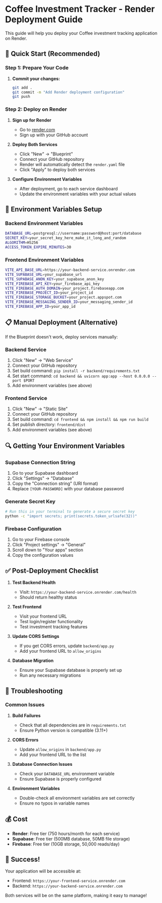 # Coffee Investment Tracker - Render Deployment Guide

This guide will help you deploy your Coffee investment tracking application on Render.

## 🚀 Quick Start (Recommended)

### Step 1: Prepare Your Code

1. **Commit your changes:**
   ```bash
   git add .
   git commit -m "Add Render deployment configuration"
   git push
   ```

### Step 2: Deploy on Render

1. **Sign up for Render**
   - Go to [render.com](https://render.com)
   - Sign up with your GitHub account

2. **Deploy Both Services**
   - Click "New" → "Blueprint"
   - Connect your GitHub repository
   - Render will automatically detect the `render.yaml` file
   - Click "Apply" to deploy both services

3. **Configure Environment Variables**
   - After deployment, go to each service dashboard
   - Update the environment variables with your actual values

## 🔧 Environment Variables Setup

### Backend Environment Variables
```bash
DATABASE_URL=postgresql://username:password@host:port/database
SECRET_KEY=your_secret_key_here_make_it_long_and_random
ALGORITHM=HS256
ACCESS_TOKEN_EXPIRE_MINUTES=30
```

### Frontend Environment Variables
```bash
VITE_API_BASE_URL=https://your-backend-service.onrender.com
VITE_SUPABASE_URL=your_supabase_url
VITE_SUPABASE_ANON_KEY=your_supabase_anon_key
VITE_FIREBASE_API_KEY=your_firebase_api_key
VITE_FIREBASE_AUTH_DOMAIN=your_project.firebaseapp.com
VITE_FIREBASE_PROJECT_ID=your_project_id
VITE_FIREBASE_STORAGE_BUCKET=your_project.appspot.com
VITE_FIREBASE_MESSAGING_SENDER_ID=your_messaging_sender_id
VITE_FIREBASE_APP_ID=your_app_id
```

## 📋 Manual Deployment (Alternative)

If the Blueprint doesn't work, deploy services manually:

### Backend Service
1. Click "New" → "Web Service"
2. Connect your GitHub repository
3. Set build command: `pip install -r backend/requirements.txt`
4. Set start command: `cd backend && uvicorn app:app --host 0.0.0.0 --port $PORT`
5. Add environment variables (see above)

### Frontend Service
1. Click "New" → "Static Site"
2. Connect your GitHub repository
3. Set build command: `cd frontend && npm install && npm run build`
4. Set publish directory: `frontend/dist`
5. Add environment variables (see above)

## 🔍 Getting Your Environment Variables

### Supabase Connection String
1. Go to your Supabase dashboard
2. Click "Settings" → "Database"
3. Copy the "Connection string" (URI format)
4. Replace `[YOUR-PASSWORD]` with your database password

### Generate Secret Key
```bash
# Run this in your terminal to generate a secure secret key
python -c "import secrets; print(secrets.token_urlsafe(32))"
```

### Firebase Configuration
1. Go to your Firebase console
2. Click "Project settings" → "General"
3. Scroll down to "Your apps" section
4. Copy the configuration values

## ✅ Post-Deployment Checklist

1. **Test Backend Health**
   - Visit: `https://your-backend-service.onrender.com/health`
   - Should return healthy status

2. **Test Frontend**
   - Visit your frontend URL
   - Test login/register functionality
   - Test investment tracking features

3. **Update CORS Settings**
   - If you get CORS errors, update `backend/app.py`
   - Add your frontend URL to `allow_origins`

4. **Database Migration**
   - Ensure your Supabase database is properly set up
   - Run any necessary migrations

## 🐛 Troubleshooting

### Common Issues

1. **Build Failures**
   - Check that all dependencies are in `requirements.txt`
   - Ensure Python version is compatible (3.11+)

2. **CORS Errors**
   - Update `allow_origins` in `backend/app.py`
   - Add your frontend URL to the list

3. **Database Connection Issues**
   - Check your `DATABASE_URL` environment variable
   - Ensure Supabase is properly configured

4. **Environment Variables**
   - Double-check all environment variables are set correctly
   - Ensure no typos in variable names

## 💰 Cost

- **Render**: Free tier (750 hours/month for each service)
- **Supabase**: Free tier (500MB database, 50MB file storage)
- **Firebase**: Free tier (10GB storage, 50,000 reads/day)

## 🎉 Success!

Your application will be accessible at:
- Frontend: `https://your-frontend-service.onrender.com`
- Backend: `https://your-backend-service.onrender.com`

Both services will be on the same platform, making it easy to manage!
